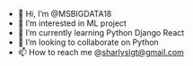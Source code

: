 - 👋 Hi, I’m @MSBIGDATA18
- 👀 I’m interested in ML project 
- 🌱 I’m currently learning Python Django React 
- 💞️ I’m looking to collaborate on Python 
- 📫 How to reach me @sharlyslgt@gmail.com

<!---
MSBIGDATA18/MSBIGDATA18 is a ✨ special ✨ repository because its `README.md` (this file) appears on your GitHub profile.
You can click the Preview link to take a look at your changes.
--->
